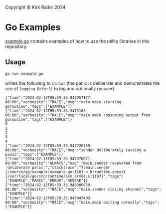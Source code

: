 Copyright &copy; Kirk Rader 2024

# Go Examples

[example.go](./example.go) contains examples of how to use the utility libraries in this repository.

## Usage

```bash
go run example.go
```

writes the following to `stdout` (the panic is deliberate and demonstrates the
use of `logging.Defer()` to log and optionally recover):

```
{"time":"2024-02-13T05:59:33.947057177-06:00","verbosity":"TRACE","msg":"main.main starting goroutine","tags":["EXAMPLE"]}
{"time":"2024-02-13T05:59:33.9475103-06:00","verbosity":"TRACE","msg":"main.main consuming output from goroutine","tags":["EXAMPLE"]}
0
1
2
3
4
{"time":"2024-02-13T05:59:33.947726759-06:00","verbosity":"TRACE","msg":"sender deliberately causing a panic","tags":["EXAMPLE"]}
{"time":"2024-02-13T05:59:33.947970071-06:00","verbosity":"ALWAYS","msg":"main.sender recovered from 'deliberate panic'","stacktrace":"7:main.sender [/source/go/example/example.go:110] < 8:runtime.goexit [/usr/local/go/src/runtime/asm_arm64.s:1197]","tags":["EXAMPLE","PANIC","ERROR","SEVERE"]}
{"time":"2024-02-13T05:59:33.948000829-06:00","verbosity":"TRACE","msg":"main.sender closing channel","tags":["EXAMPLE"]}
{"time":"2024-02-13T05:59:33.948047403-06:00","verbosity":"TRACE","msg":"main.main exiting normally","tags":["EXAMPLE"]}
```

